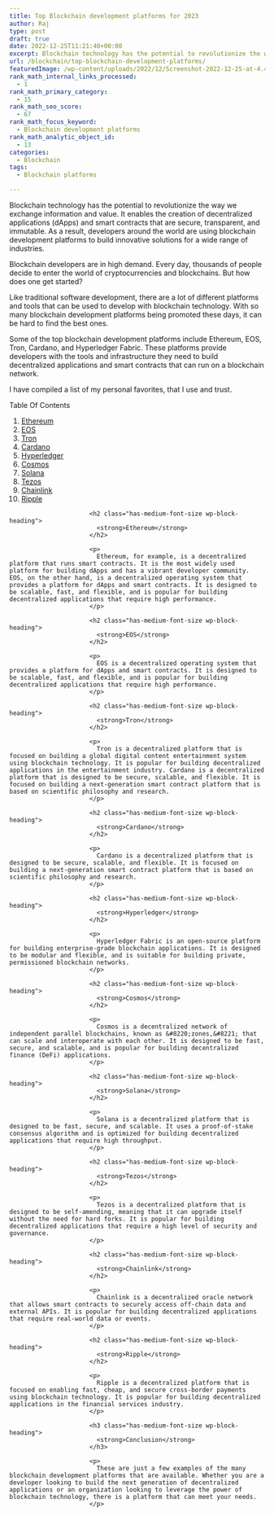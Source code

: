 ```yaml
---
title: Top Blockchain development platforms for 2023
author: Raj
type: post
draft: true
date: 2022-12-25T11:21:40+00:00
excerpt: Blockchain technology has the potential to revolutionize the way we exchange information and value. It enables the creation of decentralized applications (dApps) and smart contracts that are secure, transparent, and immutable. As a result, developers around the world are using blockchain development platforms to build innovative solutions for a wide range of industries.
url: /blockchain/top-blockchain-development-platforms/
featuredImage: /wp-content/uploads/2022/12/Screenshot-2022-12-25-at-4.48.39-PM.png
rank_math_internal_links_processed:
  - 1
rank_math_primary_category:
  - 15
rank_math_seo_score:
  - 67
rank_math_focus_keyword:
  - Blockchain development platforms
rank_math_analytic_object_id:
  - 13
categories:
  - Blockchain
tags:
  - Blockchain platforms

---
```

Blockchain technology has the potential to revolutionize the way we exchange information and value. It enables the creation of decentralized applications (dApps) and smart contracts that are secure, transparent, and immutable. As a result, developers around the world are using blockchain development platforms to build innovative solutions for a wide range of industries.

Blockchain developers are in high demand. Every day, thousands of people decide to enter the world of cryptocurrencies and blockchains. But how does one get started? 

Like traditional software development, there are a lot of different platforms and tools that can be used to develop with blockchain technology. With so many blockchain development platforms being promoted these days, it can be hard to find the best ones. 

Some of the top blockchain development platforms include Ethereum, EOS, Tron, Cardano, and Hyperledger Fabric. These platforms provide developers with the tools and infrastructure they need to build decentralized applications and smart contracts that can run on a blockchain network.

I have compiled a list of my personal favorites, that I use and trust.<div class="wp-block-uagb-table-of-contents uagb-toc\_\_align-left uagb-toc\_\_columns-1 uagb-block-ce622b1b " data-scroll= "1" data-offset= "30" style="" > 

<div class="uagb-toc__wrap">
  <div class="uagb-toc__title">
    Table Of Contents
  </div>
  
  <div class="uagb-toc__list-wrap">
    <ol class="uagb-toc__list">
      <li class="uagb-toc__list">
        <a href="#ethereum" class="uagb-toc-link__trigger">Ethereum</a><li class="uagb-toc__list">
          <a href="#eos" class="uagb-toc-link__trigger">EOS</a><li class="uagb-toc__list">
            <a href="#tron" class="uagb-toc-link__trigger">Tron</a><li class="uagb-toc__list">
              <a href="#cardano" class="uagb-toc-link__trigger">Cardano</a><li class="uagb-toc__list">
                <a href="#hyperledger" class="uagb-toc-link__trigger">Hyperledger</a><li class="uagb-toc__list">
                  <a href="#cosmos" class="uagb-toc-link__trigger">Cosmos</a><li class="uagb-toc__list">
                    <a href="#solana" class="uagb-toc-link__trigger">Solana</a><li class="uagb-toc__list">
                      <a href="#tezos" class="uagb-toc-link__trigger">Tezos</a><li class="uagb-toc__list">
                        <a href="#chainlink" class="uagb-toc-link__trigger">Chainlink</a><li class="uagb-toc__list">
                          <a href="#ripple" class="uagb-toc-link__trigger">Ripple</a></ol> </div> </div> </div> <p>
                          </p>
                          
                          <h2 class="has-medium-font-size wp-block-heading">
                            <strong>Ethereum</strong>
                          </h2>
                          
                          <p>
                            Ethereum, for example, is a decentralized platform that runs smart contracts. It is the most widely used platform for building dApps and has a vibrant developer community. EOS, on the other hand, is a decentralized operating system that provides a platform for dApps and smart contracts. It is designed to be scalable, fast, and flexible, and is popular for building decentralized applications that require high performance.
                          </p>
                          
                          <h2 class="has-medium-font-size wp-block-heading">
                            <strong>EOS</strong>
                          </h2>
                          
                          <p>
                            EOS is a decentralized operating system that provides a platform for dApps and smart contracts. It is designed to be scalable, fast, and flexible, and is popular for building decentralized applications that require high performance.
                          </p>
                          
                          <h2 class="has-medium-font-size wp-block-heading">
                            <strong>Tron</strong>
                          </h2>
                          
                          <p>
                            Tron is a decentralized platform that is focused on building a global digital content entertainment system using blockchain technology. It is popular for building decentralized applications in the entertainment industry. Cardano is a decentralized platform that is designed to be secure, scalable, and flexible. It is focused on building a next-generation smart contract platform that is based on scientific philosophy and research.
                          </p>
                          
                          <h2 class="has-medium-font-size wp-block-heading">
                            <strong>Cardano</strong>
                          </h2>
                          
                          <p>
                            Cardano is a decentralized platform that is designed to be secure, scalable, and flexible. It is focused on building a next-generation smart contract platform that is based on scientific philosophy and research.
                          </p>
                          
                          <h2 class="has-medium-font-size wp-block-heading">
                            <strong>Hyperledger</strong>
                          </h2>
                          
                          <p>
                            Hyperledger Fabric is an open-source platform for building enterprise-grade blockchain applications. It is designed to be modular and flexible, and is suitable for building private, permissioned blockchain networks.
                          </p>
                          
                          <h2 class="has-medium-font-size wp-block-heading">
                            <strong>Cosmos</strong>
                          </h2>
                          
                          <p>
                            Cosmos is a decentralized network of independent parallel blockchains, known as &#8220;zones,&#8221; that can scale and interoperate with each other. It is designed to be fast, secure, and scalable, and is popular for building decentralized finance (DeFi) applications.
                          </p>
                          
                          <h2 class="has-medium-font-size wp-block-heading">
                            <strong>Solana</strong>
                          </h2>
                          
                          <p>
                            Solana is a decentralized platform that is designed to be fast, secure, and scalable. It uses a proof-of-stake consensus algorithm and is optimized for building decentralized applications that require high throughput.
                          </p>
                          
                          <h2 class="has-medium-font-size wp-block-heading">
                            <strong>Tezos</strong>
                          </h2>
                          
                          <p>
                            Tezos is a decentralized platform that is designed to be self-amending, meaning that it can upgrade itself without the need for hard forks. It is popular for building decentralized applications that require a high level of security and governance.
                          </p>
                          
                          <h2 class="has-medium-font-size wp-block-heading">
                            <strong>Chainlink</strong>
                          </h2>
                          
                          <p>
                            Chainlink is a decentralized oracle network that allows smart contracts to securely access off-chain data and external APIs. It is popular for building decentralized applications that require real-world data or events.
                          </p>
                          
                          <h2 class="has-medium-font-size wp-block-heading">
                            <strong>Ripple</strong>
                          </h2>
                          
                          <p>
                            Ripple is a decentralized platform that is focused on enabling fast, cheap, and secure cross-border payments using blockchain technology. It is popular for building decentralized applications in the financial services industry.
                          </p>
                          
                          <h3 class="has-medium-font-size wp-block-heading">
                            <strong>Conclusion</strong>
                          </h3>
                          
                          <p>
                            These are just a few examples of the many blockchain development platforms that are available. Whether you are a developer looking to build the next generation of decentralized applications or an organization looking to leverage the power of blockchain technology, there is a platform that can meet your needs.
                          </p>